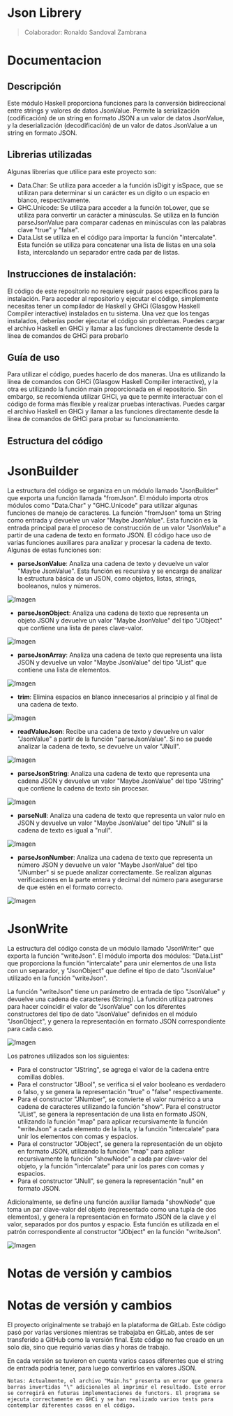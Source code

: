 # Json Librery
> Colaborador: Ronaldo Sandoval Zambrana
# Documentacion 
## Descripción
Este módulo Haskell proporciona funciones para la conversión bidireccional entre strings y valores de datos JsonValue. Permite la serialización (codificación) de un string en formato JSON a un valor de datos JsonValue, y la deserialización (decodificación) de un valor de datos JsonValue a un string en formato JSON.
## Librerias utilizadas 
Algunas librerias que utilice para este proyecto son:
- Data.Char: Se utiliza para acceder a la función isDigit y isSpace, que se utilizan para determinar si un carácter es un dígito o un espacio en blanco, respectivamente.
- GHC.Unicode: Se utiliza para acceder a la función toLower, que se utiliza para convertir un carácter a minúsculas. Se utiliza en la función parseJsonValue para comparar cadenas en minúsculas con las palabras clave "true" y "false".
- Data.List se utiliza en el código para importar la función "intercalate". Esta función se utiliza para concatenar una lista de listas en una sola lista, intercalando un separador entre cada par de listas.
## Instrucciones de instalación:
El código de este repositorio no requiere seguir pasos específicos para la instalación. Para acceder al repositorio y ejecutar el código, simplemente necesitas tener un compilador de Haskell y GHCi (Glasgow Haskell Compiler interactive) instalados en tu sistema. Una vez que los tengas instalados, deberías poder ejecutar el código sin problemas. Puedes cargar el archivo Haskell en GHCi y llamar a las funciones directamente desde la línea de comandos de GHCi para probarlo
## Guía de uso
Para utilizar el código, puedes hacerlo de dos maneras. Una es utilizando la línea de comandos con GHCi (Glasgow Haskell Compiler interactive), y la otra es utilizando la función main proporcionada en el repositorio. Sin embargo, se recomienda utilizar GHCi, ya que te permite interactuar con el código de forma más flexible y realizar pruebas interactivas. Puedes cargar el archivo Haskell en GHCi y llamar a las funciones directamente desde la línea de comandos de GHCi para probar su funcionamiento.
## Estructura del código
# JsonBuilder
La estructura del código se organiza en un módulo llamado "JsonBuilder" que exporta una función llamada "fromJson". El módulo importa otros módulos como "Data.Char" y "GHC.Unicode" para utilizar algunas funciones de manejo de caracteres.
La función "fromJson" toma un String como entrada y devuelve un valor "Maybe JsonValue". Esta función es la entrada principal para el proceso de construcción de un valor "JsonValue" a partir de una cadena de texto en formato JSON.
El código hace uso de varias funciones auxiliares para analizar y procesar la cadena de texto. Algunas de estas funciones son:
- **parseJsonValue**: Analiza una cadena de texto y devuelve un valor "Maybe JsonValue". Esta función es recursiva y se encarga de analizar la estructura básica de un JSON, como objetos, listas, strings, booleanos, nulos y números.

![Imagen](Image\parseJsonValue.PNG)

- **parseJsonObject**: Analiza una cadena de texto que representa un objeto JSON y devuelve un valor "Maybe JsonValue" del tipo "JObject" que contiene una lista de pares clave-valor.

![Imagen](Image\parseJsonObject.PNG)

- **parseJsonArray**: Analiza una cadena de texto que representa una lista JSON y devuelve un valor "Maybe JsonValue" del tipo "JList" que contiene una lista de elementos.

![Imagen](Image\parseJsonArray.PNG)

- **trim**: Elimina espacios en blanco innecesarios al principio y al final de una cadena de texto.

![Imagen](Image\trim.PNG)

- **readValueJson**: Recibe una cadena de texto y devuelve un valor "JsonValue" a partir de la función "parseJsonValue". Si no se puede analizar la cadena de texto, se devuelve un valor "JNull".

![Imagen](Image\readValueJson.PNG)

- **parseJsonString**: Analiza una cadena de texto que representa una cadena JSON y devuelve un valor "Maybe JsonValue" del tipo "JString" que contiene la cadena de texto sin procesar.

![Imagen](Image\parseJsonString.PNG)

- **parseNull**: Analiza una cadena de texto que representa un valor nulo en JSON y devuelve un valor "Maybe JsonValue" del tipo "JNull" si la cadena de texto es igual a "null".

![Imagen](Image\parseNull.PNG)

- **parseJsonNumber**: Analiza una cadena de texto que representa un número JSON y devuelve un valor "Maybe JsonValue" del tipo "JNumber" si se puede analizar correctamente. Se realizan algunas verificaciones en la parte entera y decimal del número para asegurarse de que estén en el formato correcto.

![Imagen](Image\parseJsonNumber.PNG)

# JsonWrite

La estructura del código consta de un módulo llamado "JsonWriter" que exporta la función "writeJson". El módulo importa dos módulos: "Data.List" que proporciona la función "intercalate" para unir elementos de una lista con un separador, y "JsonObject" que define el tipo de dato "JsonValue" utilizado en la función "writeJson".

La función "writeJson" tiene un parámetro de entrada de tipo "JsonValue" y devuelve una cadena de caracteres (String). La función utiliza patrones para hacer coincidir el valor de "JsonValue" con los diferentes constructores del tipo de dato "JsonValue" definidos en el módulo "JsonObject", y genera la representación en formato JSON correspondiente para cada caso.

![Imagen](Image\whiteJson.PNG)

Los patrones utilizados son los siguientes:

- Para el constructor "JString", se agrega el valor de la cadena entre comillas dobles.
- Para el constructor "JBool", se verifica si el valor booleano es verdadero o falso, y se genera la representación "true" o "false" respectivamente.
- Para el constructor "JNumber", se convierte el valor numérico a una cadena de caracteres utilizando la función "show".
Para el constructor "JList", se genera la representación de una lista en formato JSON, utilizando la función "map" para aplicar recursivamente la función "writeJson" a cada elemento de la lista, y la función "intercalate" para unir los elementos con comas y espacios.
- Para el constructor "JObject", se genera la representación de un objeto en formato JSON, utilizando la función "map" para aplicar recursivamente la función "showNode" a cada par clave-valor del objeto, y la función "intercalate" para unir los pares con comas y espacios.
- Para el constructor "JNull", se genera la representación "null" en formato JSON.

Adicionalmente, se define una función auxiliar llamada "showNode" que toma un par clave-valor del objeto (representado como una tupla de dos elementos), y genera la representación en formato JSON de la clave y el valor, separados por dos puntos y espacio. Esta función es utilizada en el patrón correspondiente al constructor "JObject" en la función "writeJson".

![Imagen](Image\showNode.PNG)

# Notas de versión y cambios

# Notas de versión y cambios
El proyecto originalmente se trabajó en la plataforma de GitLab. Este código pasó por varias versiones mientras se trabajaba en GitLab, antes de ser transferido a GitHub como la versión final. Este código no fue creado en un solo día, sino que requirió varias dias y horas de trabajo.

En cada versión se tuvieron en cuenta varios casos diferentes que el string de entrada podría tener, para luego convertirlos en valores JSON.

``` 
Notas: Actualmente, el archivo "Main.hs" presenta un error que genera barras invertidas "\" adicionales al imprimir el resultado. Este error se corregirá en futuras implementaciones de functors. El programa se ejecuta correctamente en GHCi y se han realizado varios tests para contemplar diferentes casos en el código.
```